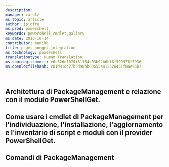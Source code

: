 ```yaml
---
description: 
manager: carolz
ms.topic: article
author: jpjofre
ms.prod: powershell
keywords: powershell,cmdlet,gallery
ms.date: 2016-10-14
contributor: manikb
title: psget_oneget_integration
ms.technology: powershell
translationtype: Human Translation
ms.sourcegitcommit: e6c526d1074f61154d03b92b6bf6f599976f5936
ms.openlocfilehash: c81d91dc27b5d985b60655a412526451f8ae96b7

---
```


## Architettura di PackageManagement e relazione con il modulo PowerShellGet.

## Come usare i cmdlet di PackageManagement per l'individuazione, l'installazione, l'aggiornamento e l'inventario di script e moduli con il provider PowerShellGet.

## Comandi di PackageManagement




<!--HONumber=Oct16_HO2-->


